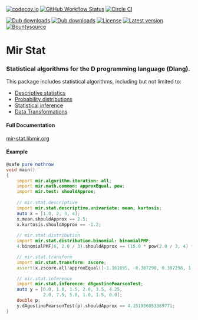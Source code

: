 [![codecov.io](https://codecov.io/github/libmir/mir-stat/coverage.svg?branch=master)](https://codecov.io/github/libmir/mir-stat?branch=master)
[![GitHub Workflow Status](https://img.shields.io/github/actions/workflow/status/libmir/mir-stat/d.yml?branch=master)](https://github.com/libmir/mir-stat/actions)
[![Circle CI](https://circleci.com/gh/libmir/mir-stat.svg?style=svg)](https://circleci.com/gh/libmir/mir-stat)

[![Dub downloads](https://img.shields.io/dub/dt/mir-stat.svg)](http://code.dlang.org/packages/mir-stat)
[![Dub downloads](https://img.shields.io/dub/dm/mir-stat.svg)](http://code.dlang.org/packages/mir-stat)
[![License](https://img.shields.io/dub/l/mir-stat.svg)](http://code.dlang.org/packages/mir-stat)
[![Latest version](https://img.shields.io/dub/v/mir-stat.svg)](http://code.dlang.org/packages/mir-stat)
[![Bountysource](https://www.bountysource.com/badge/team?team_id=145399&style=bounties_received)](https://www.bountysource.com/teams/libmir)

# Mir Stat

### Statistical algorithms for the D programming language (Dlang).

This package includes statistical algorithms, including but not limited to:
- [Descriptive statistics](http://mir-stat.libmir.org/mir_stat_descriptive.html)
- [Probability distributions](http://mir-stat.libmir.org/mir_stat_distribution.html)
- [Statistical inference](https://github.com/libmir/mir-stat/blob/master/source/mir/stat/inference.d)
- [Data Transformations](https://github.com/libmir/mir-stat/blob/master/source/mir/stat/transform.d)

#### Full Documentation
[mir-stat.libmir.org](http://mir-stat.libmir.org/)

#### Example
```d
@safe pure nothrow
void main()
{
    import mir.algorithm.iteration: all;
    import mir.math.common: approxEqual, pow;
    import mir.test: shouldApprox;
    
    // mir.stat.descriptive
    import mir.stat.descriptive.univariate: mean, kurtosis;
    auto x = [1.0, 2, 3, 4];
    x.mean.shouldApprox == 2.5;
    x.kurtosis.shouldApprox == -1.2;
    
    // mir.stat.distribution
    import mir.stat.distribution.binomial: binomialPMF;
    4.binomialPMF(6, 2.0 / 3).shouldApprox == (15.0 * pow(2.0 / 3, 4) * pow(1.0 / 3, 2));

    // mir.stat.transform
    import mir.stat.transform: zscore;
    assert(x.zscore.all!approxEqual([-1.161895, -0.387298, 0.387298, 1.161895]));

    // mir.stat.inference
    import mir.stat.inference: dAgostinoPearsonTest;
    auto y = [0.0, 1.0, 1.5, 2.0, 3.5, 4.25,
              2.0, 7.5, 5.0, 1.0, 1.5, 0.0];
    double p;
    y.dAgostinoPearsonTest(p).shouldApprox == 4.151936053369771;
}
```
